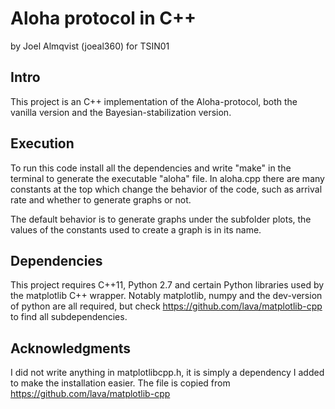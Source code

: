 # Aloha protocol in C++
by Joel Almqvist (joeal360) for TSIN01

## Intro
This project is an C++ implementation of the Aloha-protocol, both the vanilla version and the Bayesian-stabilization version.


## Execution
To run this code install all the dependencies and write "make" in the terminal to generate the executable "aloha" file. In aloha.cpp there are many constants at the top which change the behavior of the code, such as arrival rate and whether to generate graphs or not.

The default behavior is to generate graphs under the subfolder plots, the values of the constants used to create a graph is in its name.

## Dependencies
This project requires C++11, Python 2.7 and certain Python libraries used by the matplotlib C++ wrapper. Notably matplotlib, numpy and the dev-version of python are all required, but check https://github.com/lava/matplotlib-cpp to find all subdependencies.

## Acknowledgments
I did not write anything in matplotlibcpp.h, it is simply a dependency I added to make the installation easier. The file is copied from https://github.com/lava/matplotlib-cpp
